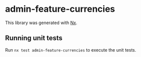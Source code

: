 # admin-feature-currencies

This library was generated with [Nx](https://nx.dev).

## Running unit tests

Run `nx test admin-feature-currencies` to execute the unit tests.
